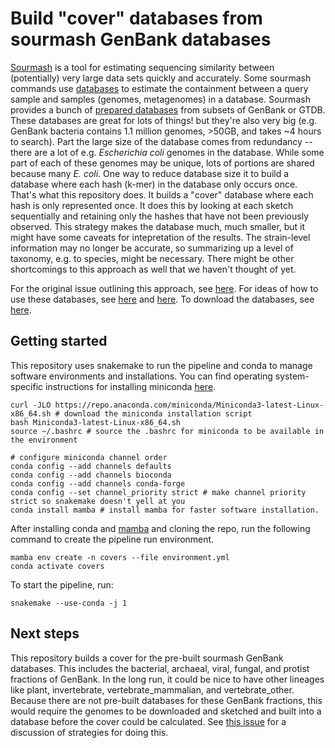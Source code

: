 # Build "cover" databases from sourmash GenBank databases

[Sourmash](https://sourmash.readthedocs.io/en/latest/) is a tool for estimating sequencing similarity between (potentially) very large data sets quickly and accurately.
Some sourmash commands use [databases](https://sourmash.readthedocs.io/en/latest/databases.html) to estimate the containment between a query sample and samples (genomes, metagenomes) in a database.
Sourmash provides a bunch of [prepared databases](https://sourmash.readthedocs.io/en/latest/databases.html) from subsets of GenBank or GTDB. 
These databases are great for lots of things! but they're also very big (e.g. GenBank bacteria contains 1.1 million genomes, >50GB, and takes ~4 hours to search).
Part the large size of the database comes from redundancy -- there are a lot of e.g. *Escherichia coli* genomes in the database.
While some part of each of these genomes may be unique, lots of portions are shared because many *E. coli*.
One way to reduce database size it to build a database where each hash (k-mer) in the database only occurs once.
That's what this repository does.
It builds a "cover" database where each hash is only represented once.
It does this by looking at each sketch sequentially and retaining only the hashes that have not been previously observed.
This strategy makes the database much, much smaller, but it might have some caveats for intepretation of the results.
The strain-level information may no longer be accurate, so summarizing up a level of taxonomy, e.g. to species, might be necessary.
There might be other shortcomings to this approach as well that we haven't thought of yet.

For the original issue outlining this approach, see [here](https://github.com/sourmash-bio/sourmash/issues/1852). 
For ideas of how to use these databases, see [here](https://github.com/dib-lab/2022-sra-gather/issues/11) and [here](https://github.com/dib-lab/2022-sra-gather/issues/12).
To download the databases, see [here](https://osf.io/6zk3d/).

## Getting started


This repository uses snakemake to run the pipeline and conda to manage software environments and installations.
You can find operating system-specific instructions for installing miniconda [here](https://docs.conda.io/en/latest/miniconda.html).

```
curl -JLO https://repo.anaconda.com/miniconda/Miniconda3-latest-Linux-x86_64.sh # download the miniconda installation script
bash Miniconda3-latest-Linux-x86_64.sh
source ~/.bashrc # source the .bashrc for miniconda to be available in the environment

# configure miniconda channel order
conda config --add channels defaults
conda config --add channels bioconda
conda config --add channels conda-forge
conda config --set channel_priority strict # make channel priority strict so snakemake doesn't yell at you
conda install mamba # install mamba for faster software installation.
```

After installing conda and [mamba](https://mamba.readthedocs.io/en/latest/) and cloning the repo, run the following command to create the pipeline run environment.
```
mamba env create -n covers --file environment.yml
conda activate covers
```

To start the pipeline, run:

```
snakemake --use-conda -j 1
```

## Next steps

This repository builds a cover for the pre-built sourmash GenBank databases.
This includes the bacterial, archaeal, viral, fungal, and protist fractions of GenBank.
In the long run, it could be nice to have other lineages like plant, invertebrate, vertebrate_mammalian, and vertebrate_other.
Because there are not pre-built databases for these GenBank fractions, this would require the genomes to be downloaded and sketched and built into a database before the cover could be calculated.
See [this issue](https://github.com/sourmash-bio/sourmash/issues/2395) for a discussion of strategies for doing this.
